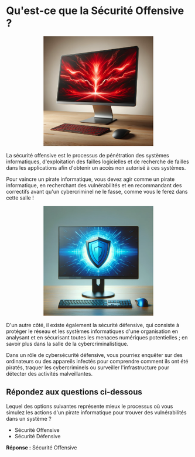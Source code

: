 # Qu'est-ce que la Sécurité Offensive ?

<div align="center">
  <img src="https://raw.githubusercontent.com/Demonda64/TryHackMe/master/dd01de11-e347-4bfa-84bc-ba2549129673.webp" width="300">
</div>

La sécurité offensive est le processus de pénétration des systèmes informatiques, d'exploitation des failles logicielles et de recherche de failles dans les applications afin d'obtenir un accès non autorisé à ces systèmes.

Pour vaincre un pirate informatique, vous devez agir comme un pirate informatique, en recherchant des vulnérabilités et en recommandant des correctifs avant qu'un cybercriminel ne le fasse, comme vous le ferez dans cette salle !

<div align="center">
  <img src="https://raw.githubusercontent.com/Demonda64/TryHackMe/master/ae19e10e-298d-454f-8994-a2f2ebbf4dbc.webp" width="300">
</div>

D'un autre côté, il existe également la sécurité défensive, qui consiste à protéger le réseau et les systèmes informatiques d'une organisation en analysant et en sécurisant toutes les menaces numériques potentielles ; en savoir plus dans la salle de la cybercriminalistique.

Dans un rôle de cybersécurité défensive, vous pourriez enquêter sur des ordinateurs ou des appareils infectés pour comprendre comment ils ont été piratés, traquer les cybercriminels ou surveiller l'infrastructure pour détecter des activités malveillantes.

## Répondez aux questions ci-dessous

Lequel des options suivantes représente mieux le processus où vous simulez les actions d'un pirate informatique pour trouver des vulnérabilités dans un système ?

- Sécurité Offensive
- Sécurité Défensive

**Réponse :** Sécurité Offensive

